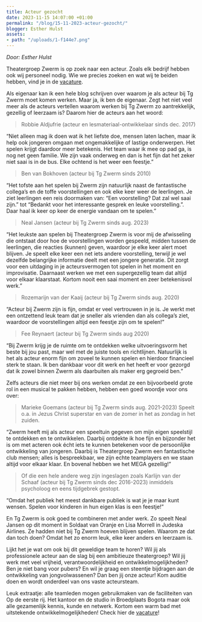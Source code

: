 ```yaml
---
title: Acteur gezocht
date: 2023-11-15 14:07:00 +01:00
permalink: "/blog/15-11-2023-acteur-gezocht/"
blogger: Esther Hulst
assets:
- path: "/uploads/1-f144e7.png"
---
```


*Door: Esther Hulst*

Theatergroep Zwerm is op zoek naar een acteur. Zoals elk bedrijf hebben ook wij personeel nodig. Wie we precies zoeken en wat wij te beiden hebben, vind je in de [vacature](https://www.opde1sterij.nl/vacatures/). 

Als eigenaar kan ik een hele blog schrijven over waarom je als acteur bij Tg Zwerm moet komen werken. Maar ja, ik ben de eigenaar. Zegt het niet veel meer als de acteurs vertellen waarom werken bij Tg Zwerm zo aantrekkelijk, gezellig of leerzaam is? Daarom hier de acteurs aan het woord:

> Robbie Aldjufrie (acteur en lesmateriaal-ontwikkelaar sinds dec. 2017)

“Niet alleen mag ik doen wat ik het liefste doe, mensen laten lachen, maar ik help ook jongeren omgaan met ongemakkelijke of lastige onderwerpen. Het spelen krijgt daardoor meer betekenis. Het team waar ik mee op pad ga, is nog net geen familie. We zijn vaak onderweg en dan is het fijn dat het zeker niet saai is in de bus. Elke ochtend is het weer een feestje.”

> Ben van Bokhoven (acteur bij Tg Zwerm sinds 2010)

“Het tofste aan het spelen bij Zwerm zijn natuurlijk naast de fantastische collega’s en de toffe voorstellingen en ook elke keer weer de leerlingen. Je ziet leerlingen een reis doormaken van: “Een voorstelling? Dat zal wel saai zijn.” tot “Bedankt voor het interessante gesprek en leuke voorstelling.”. Daar haal ik keer op keer de energie vandaan om te spelen.”

> Neal Jansen (acteur bij Tg Zwerm sinds aug. 2023)

“Het leukste aan spelen bij Theatergroep Zwerm is voor mij de afwisseling die ontstaat door hoe de voorstellingen worden gespeeld, midden tussen de leerlingen, die reacties (kunnen) geven, waardoor je elke keer alert moet blijven. Je speelt elke keer een net iets andere voorstelling, terwijl je wel dezelfde belangrijke informatie deelt met een jongere generatie. Dit zorgt voor een uitdaging in je acteursvermogen tot spelen in het moment en improvisatie. Daarnaast werken we met een supergezellig team dat altijd voor elkaar klaarstaat. Kortom nooit een saai moment en zeer betekenisvol werk.”

> Rozemarijn van der Kaaij (acteur bij Tg Zwerm sinds aug. 2020)

“Acteur bij Zwerm zijn is fijn, omdat er veel vertrouwen in je is. Je werkt met een ontzettend leuk team dat je sneller als vrienden dan als collega’s ziet, waardoor de voorstellingen altijd een feestje zijn om te spelen!”

> Fee Reynaert (acteur bij Tg Zwerm sinds aug 2020)

“Bij Zwerm krijg je de ruimte om te ontdekken welke uitvoeringsvorm het beste bij jou past, maar wel met de juiste tools en richtlijnen. Natuurlijk is het als acteur enorm fijn om zoveel te kunnen spelen en hierdoor financieel sterk te staan. Ik ben dankbaar voor dit werk en het heeft er voor gezorgd dat ik zowel binnen Zwerm als daarbuiten als maker erg gegroeid ben.”

Zelfs acteurs die niet meer bij ons werken omdat ze een bijvoorbeeld grote rol in een musical te pakken hebben, hebben een goed woordje voor ons over:

> Marieke Goemans (acteur bij Tg Zwerm sinds aug. 2021-2023) Speelt o.a. in Jezus Christ superstar en van de zomer in het as zondag in het zuiden. 

“Zwerm heeft mij als acteur een speeltuin gegeven om mijn eigen speelstijl te ontdekken en te ontwikkelen. Daarbij ontdekte ik hoe fijn en bijzonder het is om met acteren ook écht iets te kunnen betekenen voor de persoonlijke ontwikkeling van jongeren. Daarbij is Theatergroep Zwerm een fantastische club mensen; alles is bespreekbaar, we zijn echte teamplayers en we staan altijd voor elkaar klaar. En bovenal hebben we het MEGA gezellig!”

> Of die een hele andere weg zijn ingeslagen zoals Karlijn van der Schaaf (acteur bij Tg Zwerm sinds dec 2016-2023) inmiddels psycholoog en eens tijdgebrek gestopt. 

“Omdat het publiek het meest dankbare publiek is wat je je maar kunt wensen. Spelen voor kinderen in hun eigen klas is een feestje!”

En Tg Zwerm is ook goed te combineren met ander werk. Zo speelt Neal Jansen op dit moment in Soldaat van Oranje en Lisa Morrell in Judeska Airlines. Ze hadden niet bij Tg Zwerm hoeven blijven spelen. Waarom ze dat dan toch doen? Omdat het zo enorm leuk, elke keer anders en leerzaam is. 

Lijkt het je wat om ook bij dit geweldige team te horen? Wil jij als professionele acteur aan de slag bij een ambitieuze theatergroep? Wil jij werk met veel vrijheid, verantwoordelijkheid en ontwikkelmogelijkheden? Ben je niet bang voor pubers? En wil je graag een steentje bijdragen aan de ontwikkeling van jongvolwassenen? Dan ben jij onze acteur! Kom auditie doen en wordt onderdeel van ons vaste acteursteam.

Leuk extraatje: alle teamleden mogen gebruikmaken van de faciliteiten van Op de eerste rij. Het kantoor en de studio in Broedplaats Bogota maar ook alle gezamenlijk kennis, kunde en netwerk. Kortom een warm bad met uitstekende ontwikkelmogelijkheden!
Check hier de [vacature](https://www.opde1sterij.nl/vacatures/)!